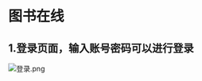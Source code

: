 # 图书在线
## 1.登录页面，输入账号密码可以进行登录
![登录.png](http://ww1.sinaimg.cn/large/006nVwTzgy1g7f0z2df7fj31e20npqqa.jpg)
